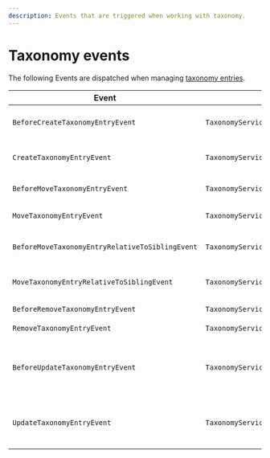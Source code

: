 ```yaml
---
description: Events that are triggered when working with taxonomy.
---
```


# Taxonomy events

The following Events are dispatched when managing [taxonomy entries](taxonomy.md).

| Event | Dispatched by | Properties |
|---|---|---|
|`BeforeCreateTaxonomyEntryEvent`|`TaxonomyService::createEntry`|`TaxonomyEntryCreateStruct $createStruct`</br>`?TaxonomyEntry $taxonomyEntry = null`|
|`CreateTaxonomyEntryEvent`|`TaxonomyService::createEntry`|`TaxonomyEntry $taxonomyEntry`</br>`TaxonomyEntryCreateStruct $createStruct`|
|`BeforeMoveTaxonomyEntryEvent`|`TaxonomyService::moveEntry`|`TaxonomyEntry $taxonomyEntry`</br>`TaxonomyEntry $newParent`|
|`MoveTaxonomyEntryEvent`|`TaxonomyService::moveEntry`|`TaxonomyEntry $taxonomyEntry`</br>`TaxonomyEntry $newParent`|
|`BeforeMoveTaxonomyEntryRelativeToSiblingEvent`|`TaxonomyService::moveEntryRelativeToSibling`|`TaxonomyEntry $taxonomyEntry`</br>`TaxonomyEntry $sibling`</br>`string $position`|
|`MoveTaxonomyEntryRelativeToSiblingEvent`|`TaxonomyService::moveEntryRelativeToSibling`|`TaxonomyEntry $taxonomyEntry`</br>`TaxonomyEntry $sibling`</br>`string $position`|
|`BeforeRemoveTaxonomyEntryEvent`|`TaxonomyService::removeEntry`|`TaxonomyEntry $taxonomyEntry`|
|`RemoveTaxonomyEntryEvent`|`TaxonomyService::removeEntry`|`TaxonomyEntry $taxonomyEntry`|
|`BeforeUpdateTaxonomyEntryEvent`|`TaxonomyService::updateEntry`|`TaxonomyEntry $taxonomyEntry`</br>`TaxonomyEntryUpdateStruct $updateStruct`</br>`?TaxonomyEntry $updatedTaxonomyEntry = null`|
|`UpdateTaxonomyEntryEvent`|`TaxonomyService::updateEntry`|`TaxonomyEntry $updatedTaxonomyEntry`</br>`TaxonomyEntry $taxonomyEntry`</br>`TaxonomyEntryUpdateStruct $updateStruct`|
